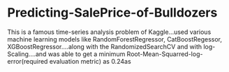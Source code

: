# Predicting-SalePrice-of-Bulldozers
This is a famous time-series analysis problem of Kaggle...used various machine learning models like RandomForestRegressor, CatBoostRegessor, XGBoostRegressor....along with the RandomizedSearchCV and with log-Scaling....and was able to get a minimum Root-Mean-Squarred-log-error(required evaluation metric) as 0.24as
